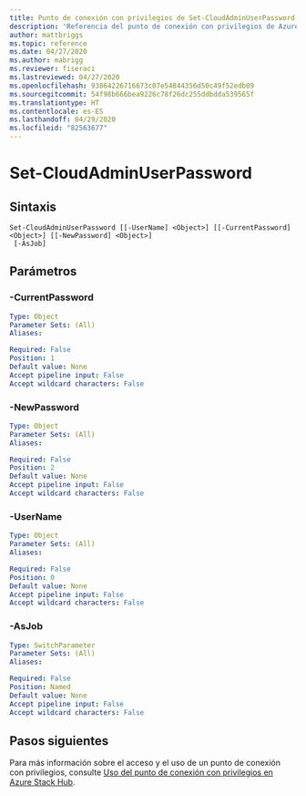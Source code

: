 ```yaml
---
title: Punto de conexión con privilegios de Set-CloudAdminUserPassword para Azure Stack Hub
description: 'Referencia del punto de conexión con privilegios de Azure Stack para PowerShell: Set-CloudAdminUserPassword'
author: mattbriggs
ms.topic: reference
ms.date: 04/27/2020
ms.author: mabrigg
ms.reviewer: fiseraci
ms.lastreviewed: 04/27/2020
ms.openlocfilehash: 93864226716673c07e54844356d50c49f52edb09
ms.sourcegitcommit: 54f98b666bea9226c78f26dc255ddbdda539565f
ms.translationtype: HT
ms.contentlocale: es-ES
ms.lasthandoff: 04/29/2020
ms.locfileid: "82563677"
---
```

# <a name="set-cloudadminuserpassword"></a>Set-CloudAdminUserPassword

## <a name="syntax"></a>Sintaxis

```
Set-CloudAdminUserPassword [[-UserName] <Object>] [[-CurrentPassword] <Object>] [[-NewPassword] <Object>]
 [-AsJob]
```

## <a name="parameters"></a>Parámetros

### <a name="-currentpassword"></a>-CurrentPassword
 

```yaml
Type: Object
Parameter Sets: (All)
Aliases:

Required: False
Position: 1
Default value: None
Accept pipeline input: False
Accept wildcard characters: False
```

### <a name="-newpassword"></a>-NewPassword
 

```yaml
Type: Object
Parameter Sets: (All)
Aliases:

Required: False
Position: 2
Default value: None
Accept pipeline input: False
Accept wildcard characters: False
```

### <a name="-username"></a>-UserName
 

```yaml
Type: Object
Parameter Sets: (All)
Aliases:

Required: False
Position: 0
Default value: None
Accept pipeline input: False
Accept wildcard characters: False
```

### <a name="-asjob"></a>-AsJob


```yaml
Type: SwitchParameter
Parameter Sets: (All)
Aliases:

Required: False
Position: Named
Default value: None
Accept pipeline input: False
Accept wildcard characters: False
```

## <a name="next-steps"></a>Pasos siguientes

Para más información sobre el acceso y el uso de un punto de conexión con privilegios, consulte [Uso del punto de conexión con privilegios en Azure Stack Hub](https://docs.microsoft.com/azure-stack/operator/azure-stack-privileged-endpoint).